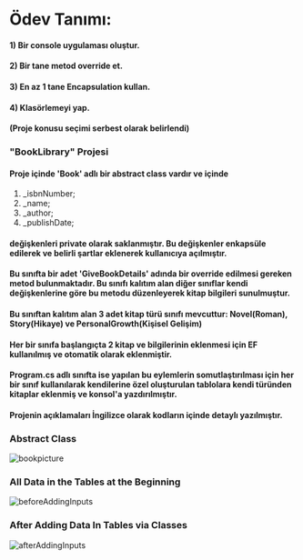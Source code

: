 # Ödev Tanımı:
#### 1) Bir console uygulaması oluştur.
#### 2) Bir tane metod override et.
#### 3) En az 1 tane Encapsulation kullan.
#### 4) Klasörlemeyi yap.
#### (Proje konusu seçimi serbest olarak belirlendi)

### "BookLibrary" Projesi
#### Proje içinde 'Book' adlı bir abstract class vardır ve içinde
 1) _isbnNumber;
 2) _name;
 3) _author;
 4) _publishDate;
 
#### değişkenleri private olarak saklanmıştır. Bu değişkenler enkapsüle edilerek ve belirli şartlar eklenerek kullanıcıya açılmıştır.
 
#### Bu sınıfta bir adet 'GiveBookDetails' adında bir override edilmesi gereken metod bulunmaktadır. Bu sınıfı kalıtım alan diğer sınıflar kendi değişkenlerine göre bu metodu düzenleyerek kitap bilgileri sunulmuştur.

#### Bu sınıftan kalıtım alan 3 adet kitap türü sınıfı mevcuttur: Novel(Roman), Story(Hikaye) ve PersonalGrowth(Kişisel Gelişim) 

#### Her bir sınıfa başlangıçta 2 kitap ve bilgilerinin eklenmesi için EF kullanılmış ve otomatik olarak eklenmiştir. 

#### Program.cs adlı sınıfta ise yapılan bu eylemlerin somutlaştırılması için her bir sınıf kullanılarak kendilerine özel oluşturulan tablolara kendi türünden kitaplar eklenmiş ve konsol'a yazdırılmıştır.

#### Projenin açıklamaları İngilizce olarak kodların içinde detaylı yazılmıştır.

### Abstract Class
![bookpicture](https://user-images.githubusercontent.com/99509540/177858853-7f0f3e6a-961f-4b3b-b0f9-e59777a9f80b.png)

### All Data in the Tables at the Beginning
![beforeAddingInputs](https://user-images.githubusercontent.com/99509540/177858944-81df7430-84fc-40fe-835c-606695b614b3.png)

### After Adding Data In Tables via Classes 
![afterAddingInputs](https://user-images.githubusercontent.com/99509540/177859013-a5443445-7d6d-4bde-b078-348964b180b1.png)
